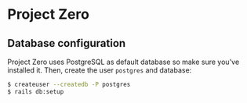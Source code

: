 # Project Zero

## Database configuration

Project Zero uses PostgreSQL as default database so make sure you've installed
it. Then, create the user `postgres` and database:

```bash
$ createuser --createdb -P postgres
$ rails db:setup
```
